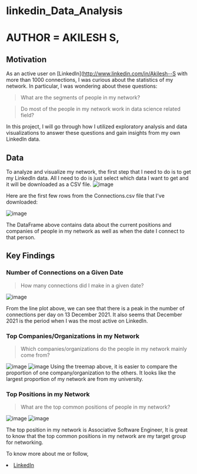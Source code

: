 # linkedin_Data_Analysis
# AUTHOR = AKILESH S,

## Motivation
As an active user on [LinkedIn](http://www.linkedin.com/in/Akilesh--S with more than 1000 connections, I was curious about the statistics of my network. 
In particular, I was wondering about these questions:

> What are the segments of people in my network?

> Do most of the people in my network work in data science related field?

In this project, I will go through how I utilized exploratory analysis and data visualizations to answer these questions and gain insights from my own LinkedIn data.

## Data
To analyze and visualize my network, the first step that I need to do is to get my LinkedIn data. 
All I need to do is just select which data I want to get and it will be downloaded as a CSV file.
![image](https://user-images.githubusercontent.com/86351230/226820805-f1660b4a-8b4c-4e7f-803d-a53bc80416c9.png)

Here are the first few rows from the Connections.csv file that I've downloaded:

![image](https://user-images.githubusercontent.com/86351230/226821274-3669e01d-6eaa-4074-aea8-9e46c3c3d771.png)

The DataFrame above contains data about the current positions and companies of people in my network as well as when the date I connect to that person.

## Key Findings

### Number of Connections on a Given Date
> How many connections did I make in a given date?

![image](https://user-images.githubusercontent.com/86351230/226821651-f77672a7-0ab5-4e40-9e91-ed96057fe2a9.png)

From the line plot above, we can see that there is a peak in the number of connections per day on 13 December 2021. It also seems that December 2021 is the period when I was the most active on LinkedIn.

### Top Companies/Organizations in my Network
> Which companies/organizations do the people in my network mainly come from?

![image](https://user-images.githubusercontent.com/86351230/226821967-7a855743-833f-47b9-88d9-3a085e2eec94.png)
![image](https://user-images.githubusercontent.com/86351230/226822049-28fefcfd-1d3a-4de9-ae23-51454771dbec.png)
Using the treemap above, it is easier to compare the proportion of one company/organization to the others. It looks like the largest proportion of my network are from my university.

### Top Positions in my Network
> What are the top common positions of people in my network?

![image](https://user-images.githubusercontent.com/86351230/226822294-0249a4d5-0ac1-42dc-9cab-fa90de0f0bf4.png)
![image](https://user-images.githubusercontent.com/86351230/226822461-fdd324a5-55f1-46f9-9650-a8dbbbf333a0.png)

The top position in my network is Associative Software Engineer, It is great to know that the top common positions in my network are my target group for networking.

To know more about me or follow,

<li><a href="http://www.linkedin.com/in/Akilesh--S">LinkedIn</a>  
